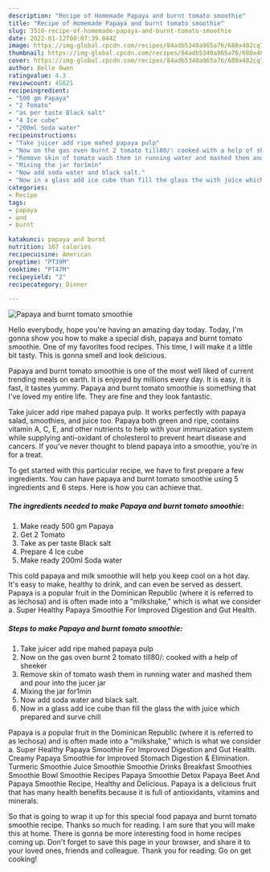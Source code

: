 ```yaml
---
description: "Recipe of Homemade Papaya and burnt tomato smoothie"
title: "Recipe of Homemade Papaya and burnt tomato smoothie"
slug: 3510-recipe-of-homemade-papaya-and-burnt-tomato-smoothie
date: 2022-01-12T08:07:39.044Z
image: https://img-global.cpcdn.com/recipes/84adb5340a965a76/680x482cq70/papaya-and-burnt-tomato-smoothie-recipe-main-photo.jpg
thumbnail: https://img-global.cpcdn.com/recipes/84adb5340a965a76/680x482cq70/papaya-and-burnt-tomato-smoothie-recipe-main-photo.jpg
cover: https://img-global.cpcdn.com/recipes/84adb5340a965a76/680x482cq70/papaya-and-burnt-tomato-smoothie-recipe-main-photo.jpg
author: Belle Owen
ratingvalue: 4.3
reviewcount: 45621
recipeingredient:
- "500 gm Papaya"
- "2 Tomato"
- "as per taste Black salt"
- "4 Ice cube"
- "200ml Soda water"
recipeinstructions:
- "Take juicer add ripe mahed papaya pulp"
- "Now on the gas oven burnt 2 tomato till80/: cooked with a help of sheeker"
- "Remove skin of tomato wash them in running water and mashed them and pour into the jucer jar"
- "Mixing the jar for1min"
- "Now add soda water and black salt."
- "Now in a glass add ice cube than fill the glass the with juice which prepared and surve chill"
categories:
- Recipe
tags:
- papaya
- and
- burnt

katakunci: papaya and burnt 
nutrition: 167 calories
recipecuisine: American
preptime: "PT39M"
cooktime: "PT47M"
recipeyield: "2"
recipecategory: Dinner

---
```



![Papaya and burnt tomato smoothie](https://img-global.cpcdn.com/recipes/84adb5340a965a76/680x482cq70/papaya-and-burnt-tomato-smoothie-recipe-main-photo.jpg)

Hello everybody, hope you're having an amazing day today. Today, I'm gonna show you how to make a special dish, papaya and burnt tomato smoothie. One of my favorites food recipes. This time, I will make it a little bit tasty. This is gonna smell and look delicious.

Papaya and burnt tomato smoothie is one of the most well liked of current trending meals on earth. It is enjoyed by millions every day. It is easy, it is fast, it tastes yummy. Papaya and burnt tomato smoothie is something that I've loved my entire life. They are fine and they look fantastic.

Take juicer add ripe mahed papaya pulp. It works perfectly with papaya salad, smoothies, and juice too. Papaya both green and ripe, contains vitamin A, C, E, and other nutrients to help with your immunization system while supplying anti-oxidant of cholesterol to prevent heart disease and cancers. If you&#39;ve never thought to blend papaya into a smoothie, you&#39;re in for a treat.


To get started with this particular recipe, we have to first prepare a few ingredients. You can have papaya and burnt tomato smoothie using 5 ingredients and 6 steps. Here is how you can achieve that.

<!--inarticleads1-->

##### The ingredients needed to make Papaya and burnt tomato smoothie:

1. Make ready 500 gm Papaya
1. Get 2 Tomato
1. Take as per taste Black salt
1. Prepare 4 Ice cube
1. Make ready 200ml Soda water


This cold papaya and milk smoothie will help you keep cool on a hot day. It&#39;s easy to make, healthy to drink, and can even be served as dessert. Papaya is a popular fruit in the Dominican Republic (where it is referred to as lechosa) and is often made into a &#34;milkshake,&#34; which is what we consider a. Super Healthy Papaya Smoothie For Improved Digestion and Gut Health. 

<!--inarticleads2-->

##### Steps to make Papaya and burnt tomato smoothie:

1. Take juicer add ripe mahed papaya pulp
1. Now on the gas oven burnt 2 tomato till80/: cooked with a help of sheeker
1. Remove skin of tomato wash them in running water and mashed them and pour into the jucer jar
1. Mixing the jar for1min
1. Now add soda water and black salt.
1. Now in a glass add ice cube than fill the glass the with juice which prepared and surve chill


Papaya is a popular fruit in the Dominican Republic (where it is referred to as lechosa) and is often made into a &#34;milkshake,&#34; which is what we consider a. Super Healthy Papaya Smoothie For Improved Digestion and Gut Health. Creamy Papaya Smoothie for Improved Stomach Digestion &amp; Elimination. Turmeric Smoothie Juice Smoothie Smoothie Drinks Breakfast Smoothies Smoothie Bowl Smoothie Recipes Papaya Smoothie Detox Papaya Beet And Papaya Smoothie Recipe, Healthy and Delicious. Papaya is a delicious fruit that has many health benefits because it is full of antioxidants, vitamins and minerals. 

So that is going to wrap it up for this special food papaya and burnt tomato smoothie recipe. Thanks so much for reading. I am sure that you will make this at home. There is gonna be more interesting food in home recipes coming up. Don't forget to save this page in your browser, and share it to your loved ones, friends and colleague. Thank you for reading. Go on get cooking!
